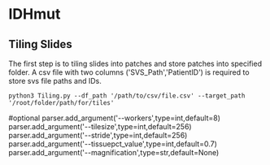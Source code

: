 # IDHmut

## Tiling Slides
The first step is to tiling slides into patches and store patches into specified folder. A csv file with two columns ('SVS_Path','PatientID') is required to store svs file paths and IDs.


`python3 Tiling.py --df_path '/path/to/csv/file.csv' --target_path '/root/folder/path/for/tiles' `


#optional
parser.add_argument('--workers',type=int,default=8)
parser.add_argument('--tilesize',type=int,default=256)
parser.add_argument('--stride',type=int,default=256)
parser.add_argument('--tissuepct_value',type=int,default=0.7)
parser.add_argument('--magnification',type=str,default=None)
